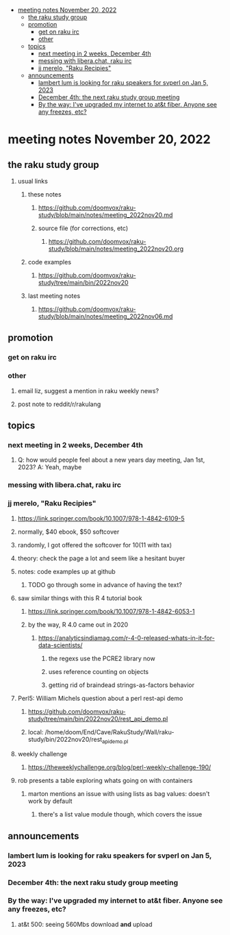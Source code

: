 - [meeting notes November 20, 2022](#org26fce68)
  - [the raku study group](#org659d055)
  - [promotion](#orgf4db77a)
    - [get on raku irc](#org53288bb)
    - [other](#orge4c7406)
  - [topics](#orgcbe6364)
    - [next meeting in 2 weeks, December 4th](#org9a88450)
    - [messing with libera.chat, raku irc](#org3cac87e)
    - [jj merelo, "Raku Recipies"](#org1535d34)
  - [announcements](#orgbec2f60)
    - [lambert lum is looking for raku speakers for svperl on Jan 5, 2023](#org685a59e)
    - [December 4th: the next raku study group meeting](#org9160c4a)
    - [By the way: I've upgraded my internet to at&t fiber.  Anyone see any freezes, etc?](#org0e23b47)


<a id="org26fce68"></a>

# meeting notes November 20, 2022


<a id="org659d055"></a>

## the raku study group

1.  usual links

    1.  these notes
    
        1.  <https://github.com/doomvox/raku-study/blob/main/notes/meeting_2022nov20.md>
        
        2.  source file (for corrections, etc)
        
            1.  <https://github.com/doomvox/raku-study/blob/main/notes/meeting_2022nov20.org>
    
    2.  code examples
    
        1.  <https://github.com/doomvox/raku-study/tree/main/bin/2022nov20>
    
    3.  last meeting notes
    
        1.  <https://github.com/doomvox/raku-study/blob/main/notes/meeting_2022nov06.md>


<a id="orgf4db77a"></a>

## promotion


<a id="org53288bb"></a>

### get on raku irc


<a id="orge4c7406"></a>

### other

1.  email liz, suggest a mention in raku weekly news?

2.  post note to reddit/r/rakulang


<a id="orgcbe6364"></a>

## topics


<a id="org9a88450"></a>

### next meeting in 2 weeks, December 4th

1.  Q: how would people feel about a new years day meeting, Jan 1st, 2023? A: Yeah, maybe


<a id="org3cac87e"></a>

### messing with libera.chat, raku irc


<a id="org1535d34"></a>

### jj merelo, "Raku Recipies"

1.  <https://link.springer.com/book/10.1007/978-1-4842-6109-5>

2.  normally, $40 ebook, $50 softcover

3.  randomly, I got offered the softcover for $10 ($11 with tax)

4.  theory: check the page a lot and seem like a hesitant buyer

5.  notes: code examples up at github

    1.  TODO go through some in advance of having the text?

6.  saw similar things with this R 4 tutorial book

    1.  <https://link.springer.com/book/10.1007/978-1-4842-6053-1>
    
    2.  by the way, R 4.0 came out in 2020
    
        1.  <https://analyticsindiamag.com/r-4-0-released-whats-in-it-for-data-scientists/>
        
            1.  the regexs use the PCRE2 library now
            
            2.  uses reference counting on objects
            
            3.  getting rid of braindead strings-as-factors behavior

7.  Perl5: William Michels question about a perl rest-api demo

    1.  <https://github.com/doomvox/raku-study/tree/main/bin/2022nov20/rest_api_demo.pl>
    
    2.  local: /home/doom/End/Cave/RakuStudy/Wall/raku-study/bin/2022nov20/rest<sub>api</sub><sub>demo.pl</sub>

8.  weekly challenge

    1.  <https://theweeklychallenge.org/blog/perl-weekly-challenge-190/>

9.  rob presents a table exploring whats going on with containers

    1.  marton mentions an issue with using lists as bag values: doesn't work by default
    
        1.  there's a list value module though, which covers the issue


<a id="orgbec2f60"></a>

## announcements


<a id="org685a59e"></a>

### lambert lum is looking for raku speakers for svperl on Jan 5, 2023


<a id="org9160c4a"></a>

### December 4th: the next raku study group meeting


<a id="org0e23b47"></a>

### By the way: I've upgraded my internet to at&t fiber.  Anyone see any freezes, etc?

1.  at&t 500: seeing 560Mbs download **and** upload
